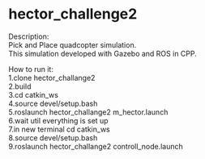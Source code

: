 # hector_challenge2

Description: <br /> 
Pick and Place quadcopter simulation.  <br /> 
This simulation developed with Gazebo and ROS in CPP. <br /> 

How to run it: <br /> 
1.clone hector_challange2 <br /> 
2.build  <br /> 
3.cd catkin_ws <br /> 
4.source devel/setup.bash <br /> 
5.roslaunch hector_challange2 m_hector.launch <br /> 
6.wait util everything is set up <br /> 
7.in new terminal cd catkin_ws <br /> 
8.source devel/setup.bash <br /> 
9.roslaunch hector_challange2 controll_node.launch <br /> 

